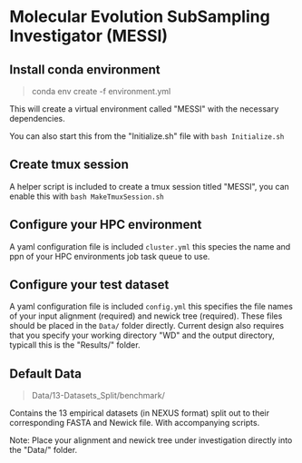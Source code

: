 # Molecular Evolution SubSampling Investigator (MESSI)

## Install conda environment 
> conda env create -f environment.yml

This will create a virtual environment called "MESSI" with the necessary dependencies.

You can also start this from the "Initialize.sh" file with ```bash Initialize.sh```

## Create tmux session

A helper script is included to create a tmux session titled "MESSI", you can enable this with ```bash MakeTmuxSession.sh```

## Configure your HPC environment

A yaml configuration file is included ```cluster.yml``` this species the name and ppn of your HPC environments job task queue to use.

## Configure your test dataset

A yaml configuration file is included ```config.yml``` this specifies the file names of your input alignment (required) and newick tree (required). These files should be placed in the ```Data/``` folder directly. Current design also requires that you specify your working directory "WD" and the output directory, typicall this is the "Results/" folder.

## Default Data

> Data/13-Datasets_Split/benchmark/

Contains the 13 empirical datasets (in NEXUS format) split out to their corresponding FASTA and Newick file. With accompanying scripts.

Note: Place your alignment and newick tree under investigation directly into the "Data/" folder.
